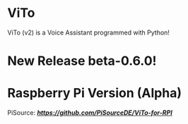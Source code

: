 # ViTo
ViTo (v2) is a Voice Assistant programmed with Python!

# New Release beta-0.6.0!


# Raspberry Pi Version (Alpha)
PiSource: ***https://github.com/PiSourceDE/ViTo-for-RPI***

